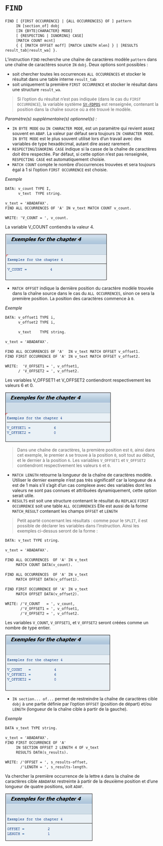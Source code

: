 # **`FIND`**

```JS
FIND [ {FIRST OCCURRENCE} | {ALL OCCURRENCES} OF ] pattern
     IN [section_of] dobj
     [IN {BYTE|CHARACTER} MODE]
     [ {RESPECTING | IGNORING} CASE]
     [MATCH COUNT mcnt]
     { { [MATCH OFFSET moff] [MATCH LENGTH mlen] } | [RESULTS result_tab|result_wa] }.
```

L’instruction `FIND` recherche une chaîne de caractères modèle `pattern` dans une chaîne de caractères source `IN` `dobj`. Deux options sont possibles :

- soit chercher toutes les occurrences `ALL OCCURRENCES` et stocker le résultat dans une table interne `result_tab`
- soit uniquement la première `FIRST OCCURRENCE` et stocker le résultat dans une structure `result_wa`.

> Si l’option du résultat n’est pas indiquée (dans le cas du `FIRST OCCURRENCE`), la variable système [`SY-FDPOS`](../99%20-%20Help/02_SY-SYSTEM.md) est renseignée, contenant la position dans la chaîne source où a été trouvé le modèle.

_Paramètre(s) supplémentaire(s) optionnel(s) :_

- `IN BYTE MODE` ou `IN CHARACTER MODE`, est un paramètre qui revient assez souvent en `ABAP`. La valeur par défaut sera toujours `IN CHARACTER MODE`. `IN BYTE MODE` est le plus souvent utilisé lors d’un travail avec des variables de type hexadécimal, autant dire assez rarement.
- `RESPECTING`/`IGNORING CASE` indique si la casse de la chaîne de caractères doit être respectée. Par défaut, si cette option n’est pas renseignée, `RESPECTING CASE` est automatiquement choisie.
- `MATCH COUNT` compte le nombre d’occurrences trouvées et sera toujours égal à 1 si l’option `FIRST OCCURRENCE` est choisie.

_Exemple_

```JS
DATA: v_count TYPE I,
      v_text  TYPE string.

v_text = 'ABADAFAX'.
FIND ALL OCCURRENCES OF 'A' IN v_text MATCH COUNT v_count.

WRITE: 'V_COUNT = ', v_count.
```

La variable V_COUNT contiendra la valeur 4.

![](../99%20-%20Ressources/01_Variables%20-%2007%20-%2001.png)

- `MATCH OFFSET` indique la dernière position du caractère modèle trouvée dans la chaîne source dans le cas du `ALL OCCURRENCES`, sinon ce sera la première position. La position des caractères commence à `0`.

_Exemple_

```JS
DATA: v_offset1 TYPE i,
      v_offset2 TYPE i,

      v_text    TYPE string.

v_text = 'ABADAFAX'.

FIND ALL OCCURRENCES OF 'A'  IN v_text MATCH OFFSET v_offset1.
FIND FIRST OCCURRENCE OF 'A' IN v_text MATCH OFFSET v_offset2.

WRITE:  'V_OFFSET1 = ', v_offset1,
      / 'V_OFFSET2 = ', v_offset2.
```

Les variables V_OFFSET1 et V_OFFSET2 contiendront respectivement les valeurs 6 et 0.

![](../99%20-%20Ressources/01_Variables%20-%2007%20-%2002.png)

> Dans une chaîne de caractères, la première position est `0`, ainsi dans cet exemple, le premier `A` se trouve à la position `0`, soit tout au début, et le dernier à la position `6`. Les variables `V_OFFSET1` et `V_OFFSET2` contiendront respectivement les valeurs `6` et `0`.

- `MATCH LENGTH` retourne la longueur de la chaîne de caractères modèle. Utiliser le dernier exemple n’est pas très significatif car la longueur de `A` est de 1 mais s’il s’agit d’un cas complexe avec des variables dont les valeurs ne sont pas connues et attribuées dynamiquement, cette option serait utile.
- `RESULTS` est soit une structure contenant le résultat du `REPLACE` `FIRST OCCURRENCE` soit une table `ALL OCCURRENCES` Elle est aussi de la forme `MATCH_RESULT` contenant les champs `OFFSET` et `LENGTH`

> Petit aparté concernant les résultats : comme pour le `SPLIT`, il est possible de déclarer les variables dans l’instruction. Ainsi les exemples ci-dessus seront de la forme :

```JS
DATA: v_text TYPE string.

v_text = 'ABADAFAX'.

FIND ALL OCCURRENCES  OF 'A' IN v_text
     MATCH COUNT DATA(v_count).

FIND ALL OCCURRENCES  OF 'A' IN v_text
     MATCH OFFSET DATA(v_offset1).

FIND FIRST OCCURRENCE OF 'A' IN v_text
     MATCH OFFSET DATA(v_offset2).

WRITE: /'V_COUNT   = ', v_count,
       /'V_OFFSET1 = ', v_offset1,
       /'V_OFFSET2 = ', v_offset2.
```

Les variables `V_COUNT`, `V_OFFSET1`, et `V_OFFSET2` seront créées comme un nombre de type entier.

![](../99%20-%20Ressources/01_Variables%20-%2007%20-%2003.png)

- `IN section... of...` permet de restreindre la chaîne de caractères cible `dobj` à une partie définie par l’option `OFFSET` (position de départ) et/ou `LENGTH` (longueur de la chaîne cible à partir de la gauche).

_Exemple_

```JS
DATA v_text TYPE string.

v_text = 'ABADAFAX'.
FIND FIRST OCCURRENCE OF 'A'
     IN SECTION OFFSET 2 LENGTH 4 OF v_text
     RESULTS DATA(s_results).

WRITE: /'OFFSET = ', s_results-offset,
       /'LENGTH = ', s_results-length.
```

Va chercher la première occurrence de la lettre `A` dans la chaîne de caractères cible `ABADAFAX` restreinte à partir de la deuxième position et d’une longueur de quatre positions, soit `ADAF`.

![](../99%20-%20Ressources/01_Variables%20-%2007%20-%2004.png)
